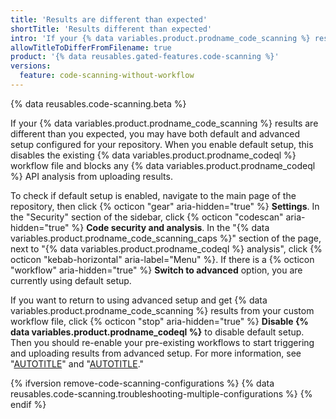 ```yaml
---
title: 'Results are different than expected'
shortTitle: 'Results different than expected'
intro: 'If your {% data variables.product.prodname_code_scanning %} results are different than you expected, you can check which configurations are active.'
allowTitleToDifferFromFilename: true
product: '{% data reusables.gated-features.code-scanning %}'
versions:
  feature: code-scanning-without-workflow
---
```


{% data reusables.code-scanning.beta %}

If your {% data variables.product.prodname_code_scanning %} results are different than you expected, you may have both default and advanced setup configured for your repository. When you enable default setup, this disables the existing {% data variables.product.prodname_codeql %} workflow file and blocks any {% data variables.product.prodname_codeql %} API analysis from uploading results.

To check if default setup is enabled, navigate to the main page of the repository, then click {% octicon "gear" aria-hidden="true" %} **Settings**. In the "Security" section of the sidebar, click {% octicon "codescan" aria-hidden="true" %} **Code security and analysis**. In the "{% data variables.product.prodname_code_scanning_caps %}" section of the page, next to "{% data variables.product.prodname_codeql %} analysis", click {% octicon "kebab-horizontal" aria-label="Menu" %}. If there is a {% octicon "workflow" aria-hidden="true" %} **Switch to advanced** option, you are currently using default setup.

If you want to return to using advanced setup and get {% data variables.product.prodname_code_scanning %} results from your custom workflow file, click {% octicon "stop" aria-hidden="true" %} **Disable {% data variables.product.prodname_codeql %}** to disable default setup. Then you should re-enable your pre-existing workflows to start triggering and uploading results from advanced setup. For more information, see "[AUTOTITLE](/actions/managing-workflow-runs/disabling-and-enabling-a-workflow)" and "[AUTOTITLE](/code-security/code-scanning/automatically-scanning-your-code-for-vulnerabilities-and-errors/configuring-advanced-setup-for-code-scanning)."

{% ifversion remove-code-scanning-configurations %}
{% data reusables.code-scanning.troubleshooting-multiple-configurations %}
{% endif %}
